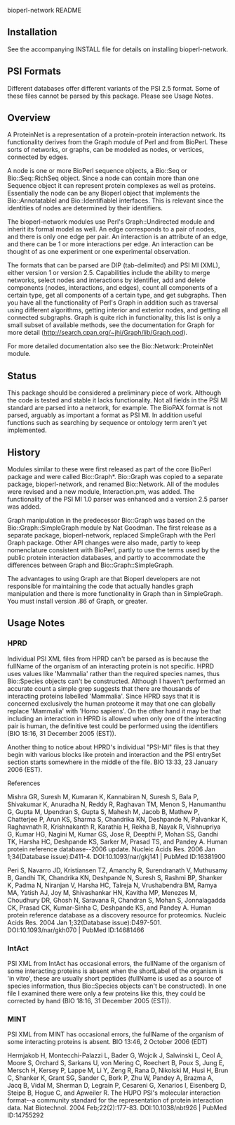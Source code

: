 bioperl-network README

## Installation

See the accompanying INSTALL file for details on installing
bioperl-network.


## PSI Formats

Different databases offer different variants of the PSI 2.5 format.
Some of these files cannot be parsed by this package. Please see Usage Notes.

## Overview

A ProteinNet is a representation of a protein-protein interaction network.
Its functionality derives from the Graph module of Perl and from BioPerl.
These sorts of networks, or graphs, can be modeled as nodes, or
vertices, connected by edges.

A node is one or more BioPerl sequence objects, a Bio::Seq or 
Bio::Seq::RichSeq object. Since a node can contain more than one
Sequence object it can represent protein complexes as well as proteins.
Essentially the node can be any Bioperl object that implements the
Bio::AnnotatableI and Bio::IdentifiableI interfaces. This is relevant since the 
identities of nodes are determined by their identifiers.

The bioperl-network modules use Perl's Graph::Undirected 
module and inherit its formal model as well. An edge corresponds to a 
pair of nodes, and there is only one edge per pair. An interaction is an 
attribute of an edge, and there can be 1 or more interactions per edge.
An interaction can be thought of as one experiment or one experimental 
observation. 

The formats that can be parsed are DIP (tab-delimited) and PSI MI
(XML), either version 1 or version 2.5. Capabilities include the
ability to merge networks, select nodes and interactions by
identifier, add and delete components (nodes, interactions, and
edges), count all components of a certain type, get all components of
a certain type, and get subgraphs. Then you have all the functionality
of Perl's Graph in addition such as traversal using different
algorithms, getting interior and exterior nodes, and getting all  
connected subgraphs. Graph is quite rich in functionality, this list
is only a small subset of available methods, see the documentation 
for Graph for more detail (http://search.cpan.org/~jhi/Graph/lib/Graph.pod).

For more detailed documentation also see the
Bio::Network::ProteinNet module.


## Status

This package should be considered a preliminary piece of
work. Although the code is tested and stable it lacks functionality. Not
all fields in the PSI MI standard are parsed into a network, for example.
The BioPAX format is not parsed, arguably as important a format as
PSI MI. In addition useful functions such as searching by sequence or 
ontology term aren't yet implemented.

## History

Modules similar to these were first released as part of the core BioPerl package
and were called Bio::Graph*. Bio::Graph was copied to a separate package,
bioperl-network, and renamed Bio::Network. All of the modules were
revised and a new module, Interaction.pm, was added. The
functionality of the PSI MI 1.0 parser was enhanced and a version
2.5 parser was added.

Graph manipulation in the predecessor Bio::Graph was based on the 
Bio::Graph::SimpleGraph module by Nat Goodman. The first release as a
separate package, bioperl-network, replaced SimpleGraph with the Perl
Graph package. Other API changes were also made, partly to keep
nomenclature consistent with BioPerl, partly to use the terms used by
the public protein interaction databases, and partly to accommodate the
differences between Graph and Bio::Graph::SimpleGraph.

The advantages to using Graph are that Bioperl developers are not
responsible for maintaining the code that actually handles graph
manipulation and there is more functionality in Graph than in SimpleGraph.
You must install version .86 of Graph, or greater.

## Usage Notes

### HPRD

Individual PSI XML files from HPRD can't be parsed as is because the fullName of the organism of an interacting protein is not specific. HPRD uses values like 'Mammalia' rather than the required species names, thus Bio::Species objects can't be constructed. Although I haven't performed an accurate count a simple grep suggests that there are thousands of interacting proteins labelled 'Mammalia'. Since HPRD says that it is concerned exclusively the human proteome it may that one can globally replace 'Mammalia' with 'Homo sapiens'. On the other hand it may be that including an interaction in HPRD is allowed when only one of the interacting pair is human, the definitive test could be performed using the identifiers (BIO 18:16, 31 December 2005 (EST)).

Another thing to notice about HPRD's individual "PSI-MI" files is that they begin with various blocks like protein and interaction and the PSI entrySet section starts somewhere in the middle of the file. BIO 13:33, 23 January 2006 (EST).

References

Mishra GR, Suresh M, Kumaran K, Kannabiran N, Suresh S, Bala P, Shivakumar K, Anuradha N, Reddy R, Raghavan TM, Menon S, Hanumanthu G, Gupta M, Upendran S, Gupta S, Mahesh M, Jacob B, Mathew P, Chatterjee P, Arun KS, Sharma S, Chandrika KN, Deshpande N, Palvankar K, Raghavnath R, Krishnakanth R, Karathia H, Rekha B, Nayak R, Vishnupriya G, Kumar HG, Nagini M, Kumar GS, Jose R, Deepthi P, Mohan SS, Gandhi TK, Harsha HC, Deshpande KS, Sarker M, Prasad TS, and Pandey A. Human protein reference database--2006 update. Nucleic Acids Res. 2006 Jan 1;34(Database issue):D411-4. DOI:10.1093/nar/gkj141 | PubMed ID:16381900 

Peri S, Navarro JD, Kristiansen TZ, Amanchy R, Surendranath V, Muthusamy B, Gandhi TK, Chandrika KN, Deshpande N, Suresh S, Rashmi BP, Shanker K, Padma N, Niranjan V, Harsha HC, Talreja N, Vrushabendra BM, Ramya MA, Yatish AJ, Joy M, Shivashankar HN, Kavitha MP, Menezes M, Choudhury DR, Ghosh N, Saravana R, Chandran S, Mohan S, Jonnalagadda CK, Prasad CK, Kumar-Sinha C, Deshpande KS, and Pandey A. Human protein reference database as a discovery resource for proteomics. Nucleic Acids Res. 2004 Jan 1;32(Database issue):D497-501. DOI:10.1093/nar/gkh070 | PubMed ID:14681466

### IntAct

PSI XML from IntAct has occasional errors, the fullName of the organism of some interacting proteins is absent when the shortLabel of the organism is 'in vitro', these are usually short peptides (fullName is used as a source of species information, thus Bio::Species objects can't be constructed). In one file I examined there were only a few proteins like this, they could be corrected by hand (BIO 18:16, 31 December 2005 (EST)).

### MINT

PSI XML from MINT has occasional errors, the fullName of the organism of some interacting proteins is absent. BIO 13:46, 2 October 2006 (EDT)

Hermjakob H, Montecchi-Palazzi L, Bader G, Wojcik J, Salwinski L, Ceol A, Moore S, Orchard S, Sarkans U, von Mering C, Roechert B, Poux S, Jung E, Mersch H, Kersey P, Lappe M, Li Y, Zeng R, Rana D, Nikolski M, Husi H, Brun C, Shanker K, Grant SG, Sander C, Bork P, Zhu W, Pandey A, Brazma A, Jacq B, Vidal M, Sherman D, Legrain P, Cesareni G, Xenarios I, Eisenberg D, Steipe B, Hogue C, and Apweiler R. The HUPO PSI's molecular interaction format--a community standard for the representation of protein interaction data. Nat Biotechnol. 2004 Feb;22(2):177-83. DOI:10.1038/nbt926 | PubMed ID:14755292 

